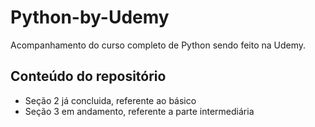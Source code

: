 # Python-by-Udemy
Acompanhamento do curso completo de Python sendo feito na Udemy.

## Conteúdo do repositório
- Seção 2 já concluida, referente ao básico
- Seção 3 em andamento, referente a parte intermediária
